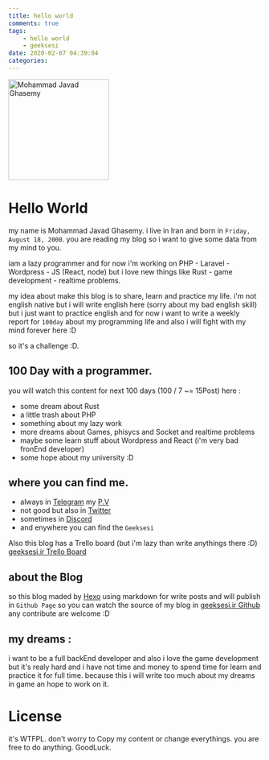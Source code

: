 ```yaml
---
title: hello world
comments: true
tags:
    - hello world
    - geeksesi
date: 2020-02-07 04:39:04
categories:
---
```


<style>
img { width: 200px; }
</style>

![Mohammad Javad Ghasemy](/images/avatar.jpeg)

# Hello World

my name is Mohammad Javad Ghasemy. i live in Iran and born in `Friday, August 18, 2000`. you are reading my blog so i want to give some data from my mind to you.

iam a lazy programmer and for now i'm working on PHP - Laravel - Wordpress - JS (React, node) but i love new things like Rust - game development - realtime problems.

my idea about make this blog is to share, learn and practice my life. i'm not english native but i will write english here (sorry about my bad english skill) but i just want to practice english and for now i want to write a weekly report for `100day` about my programming life and also i will fight with my mind forever here :D

so it's a challenge :D.

## 100 Day with a programmer.

you will watch this content for next 100 days (100 / 7 ~= 15Post) here :

-   some dream about Rust
-   a little trash about PHP
-   something about my lazy work
-   more dreams about Games, phisycs and Socket and realtime problems
-   maybe some learn stuff about Wordpress and React (i'm very bad fronEnd developer)
-   some hope about my university :D

## where you can find me.

-   always in [Telegram](https://t.me/geeksesi) my [P.V](https://t.me/geeksesi_javad)
-   not good but also in [Twitter](https://twitter.com/geeksesi)
-   sometimes in [Discord](https://discord.gg/JKhZSa4)
-   and enywhere you can find the `Geeksesi`

Also this blog has a Trello board (but i'm lazy than write anythings there :D) [geeksesi.ir Trello Board](https://trello.com/b/WN5rpScF/geeksesiir)

## about the Blog

so this blog maded by [Hexo](https://hexo.io) using markdown for write posts and will publish in `Github Page` so you can watch the source of my blog in [geeksesi.ir Github](https://github.com/geeksesi/geeksesi.github.io) any contribute are welcome :D

## my dreams :

i want to be a full backEnd developer and also i love the game development but it's realy hard and i have not time and money to spend time for learn and practice it for full time. because this i will write too much about my dreams in game an hope to work on it.

# License

it's WTFPL. don't worry to Copy my content or change everythings. you are free to do anything. GoodLuck.
